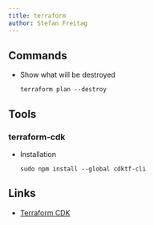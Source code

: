 ```yaml
---
title: terraform
author: Stefan Freitag
---
```


## Commands

- Show what will be destroyed

    ```shell
    terraform plan --destroy
    ```

## Tools

### terraform-cdk

- Installation

  ```shell
  sudo npm install --global cdktf-cli
  ```

## Links

- [Terraform CDK](https://github.com/hashicorp/terraform-cdk)
  